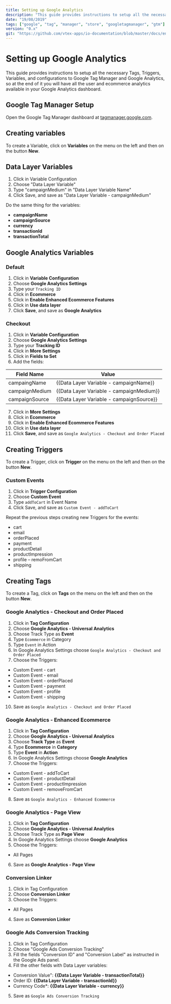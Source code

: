 ```yaml
---
title: Setting up Google Analytics
description: "This guide provides instructions to setup all the necessary Tags, Triggers, Variables, and configurations to Google Tag Manager and Google Analytics, so at the end of it you will have all the user and ecommerce analytics available in your Google Analytics dashboard."
date: "19/08/2019"
tags: ["google", "tag", "manager", "store", "googletagmanager", "gtm"]
version: "0.x"
git: "https://github.com/vtex-apps/io-documentation/blob/master/docs/en/Recipes/store/googleTagManager.md"
---
```


# Setting up Google Analytics

This guide provides instructions to setup all the necessary Tags, Triggers, Variables, and configurations to Google Tag Manager and Google Analytics, so at the end of it you will have all the user and ecommerce analytics available in your Google Analytics dashboard.

## Google Tag Manager Setup

Open the Google Tag Manager dashboard at [tagmanager.google.com](https://tagmanager.google.com/).

## Creating variables

To create a Variable, click on **Variables** on the menu on the left and then on the button **New**.

## Data Layer Variables

1. Click in Variable Configuration
2. Choose "Data Layer Variable"
3. Type "campaignMedium" in "Data Layer Variable Name"
4. Click Save, and save as "Data Layer Variable - campaignMedium"

Do the same thing for the variables: 
- **campaignName**
- **campaignSource**
- **currency**
- **transactionId**
- **transactionTotal**

## Google Analytics Variables

### Default

1. Click in **Variable Configuration**
2. Choose **Google Analytics Settings**
3. Type your `Tracking ID`
4. Click in **Ecommerce**
5. Click in **Enable Enhanced Ecommerce Features**
6. Click in **Use data layer**
7. Click **Save**, and save as **Google Analytics** 

### Checkout

1. Click in **Variable Configuration**
2. Choose **Google Analytics Settings**
3. Type your **Tracking ID**
4. Click in **More Settings**
5. Click in **Fields to Set**
6. Add the fields:

|  Field Name     |                 Value                    |   
|-----------------|------------------------------------------| 
|  campaingName   | {{Data Layer Variable - campaignName}}   |
|  campaignMedium | {{Data Layer Variable - campaignMedium}} |
|  campaignSource | {{Data Layer Variable - campaignSource}} |

7. Click in **More Settings**
8. Click in **Ecommerce**
9. Click in **Enable Enhanced Ecommerce Features**
10. Click in **Use data layer**
11. Click **Save**, and save as `Google Analytics - Checkout and Order Placed`


## Creating Triggers

To create a Trigger, click on **Trigger** on the menu on the left and then on the button **New**.

### Custom Events

1. Click in **Trigger Configuration**
2. Choose **Custom Event**
3. Type `addToCart` in Event Name
4. Click Save, and save as `Custom Event - addToCart`

Repeat the previous steps creating new Triggers for the events: 
- cart 
- email
- orderPlaced 
- payment
- productDetail
- productImpression 
- profile
– remoFromCart
- shipping

## Creating Tags

To create a Tag, click on **Tags** on the menu on the left and then on the button **New**.

### Google Analytics - Checkout and Order Placed

1. Click in **Tag Configuration**
2. Choose **Google Analytics - Universal Analytics**
3. Choose Track Type as **Event**
4. Type `Ecommerce` in Category
5. Type `Event` in Action
6. In Google Analytics Settings choose `Google Analytics - Checkout and Order Placed`
7. Choose the Triggers: 
  - Custom Event - cart
  - Custom Event - email
  - Custom Event - orderPlaced
  - Custom Event - payment
  - Custom Event - profile
  - Custom Event - shipping
10. Save as `Google Analytics - Checkout and Order Placed`

### Google Analytics - Enhanced Ecommerce

1. Click in **Tag Configuration**
2. Choose **Google Analytics - Universal Analytics**
3. Choose **Track Type** as **Event**
4. Type **Ecommerce** in **Category**
5. Type **Event** in **Action**
6. In Google Analytics Settings choose **Google Analytics**
7. Choose the Triggers:
  - Custom Event - addToCart
  - Custom Event - productDetail
  - Custom Event - productImpression
  - Custom Event - removeFromCart
8. Save as `Google Analytics - Enhanced Ecommerce`

### Google Analytics - Page View

1. Click in **Tag Configuration**
2. Choose **Google Analytics - Universal Analytics**
3. Choose Track Type as **Page View**
4. In Google Analytics Settings choose **Google Analytics**
5. Choose the Triggers:
  - All Pages
6. Save as **Google Analytics - Page View**

### Conversion Linker

1. Click in Tag Configuration
2. Choose **Conversion Linker**
3. Choose the Triggers:
  - All Pages
4. Save as **Conversion Linker**

### Google Ads Conversion Tracking

1. Click in Tag Configuration
2. Choose "Google Ads Conversion Tracking"
3. Fill the fields "Conversion ID" and "Conversion Label" as instructed in the Google Ads panel.
4. Fill the other fields with Data Layer variables:
  - Conversion Value": **{{Data Layer Variable - transactionTotal}}**
  - Order ID: **{{Data Layer Variable - transactionId}}**
  - Currency Code*: **{{Data Layer Variable - currency}}**
5. Save as `Google Ads Conversion Tracking`
